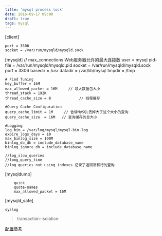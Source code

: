 ```yaml
---
title: 'mysql process lock'
date: 2016-09-17 09:00
draft: true
tags: mysql
---
```


[client]

    port = 3306
    socket = /var/run/mysqld/mysqld.sock

[mysqld]
    // max_connections  Web服务器允许的最大连接数
    user = mysql
    pid-file = /var/run/mysqld/mysqld.pid
    socket =  /var/run/mysqld/mysqld.sock
    port = 3306
    basedir = /usr
    datadir = /var/lib/mysql
    tmpdir = /tmp

    # Find Tuning
    key_buffer = 16M
    max_allowed_packet = 16M     // 最大数据包大小
    thread_stack = 192K
    thread_cache_size = 8             // 线程缓存

    #Query Cache Configuration
    query_cache_limit = 1M     // 告诉MySQL丢掉大于这个大小的查询
    query_cache_size  = 16M   // 查询缓存的总大小

    #Logging
    log_bin = /var/log/mysql/mysql-bin.log
    expire_logs_days = 10
    max_binlog_size = 100M
    binlog_do_db = include_database_name
    binlog_ignore_db = include_database_name

    //log_slow_queries
    //long_query_time
    //log_queries_not_using_indexes 记录了返回所有行的查询

[mysqldump]

        quick
        quote-names
        max_allowed_packet = 16M

[mysqld_safe]

    syslog


 >transaction-isolation


 [配置参考](http://database.51cto.com/art/200907/133352.htm)

